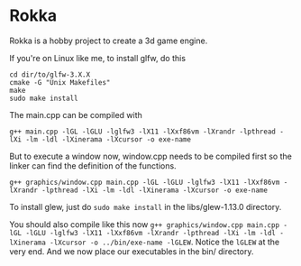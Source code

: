 # Rokka

Rokka is a hobby project to create a 3d game engine.

If you're on Linux like me, to install glfw, do this
```
cd dir/to/glfw-3.X.X
cmake -G "Unix Makefiles"
make
sudo make install
```


The main.cpp can be compiled with

`g++ main.cpp -lGL -lGLU -lglfw3 -lX11 -lXxf86vm -lXrandr -lpthread -lXi -lm -ldl -lXinerama -lXcursor -o exe-name`

But to execute a window now, window.cpp needs to be compiled
first so the linker can find the definition of the functions.

`g++ graphics/window.cpp main.cpp -lGL -lGLU -lglfw3 -lX11 -lXxf86vm -lXrandr -lpthread -lXi -lm -ldl -lXinerama -lXcursor -o exe-name`




To install glew, just do `sudo make install` in the libs/glew-1.13.0 directory.

You should also compile like this now `g++ graphics/window.cpp main.cpp -lGL -lGLU -lglfw3 -lX11 -lXxf86vm -lXrandr -lpthread -lXi -lm -ldl -lXinerama -lXcursor -o ../bin/exe-name -lGLEW`.
Notice the `lGLEW` at the very end. And we now place our executables in the bin/
directory. 
